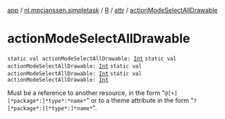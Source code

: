 [app](../../../index.md) / [nl.mpcjanssen.simpletask](../../index.md) / [R](../index.md) / [attr](index.md) / [actionModeSelectAllDrawable](.)

# actionModeSelectAllDrawable

`static val actionModeSelectAllDrawable: `[`Int`](https://kotlinlang.org/api/latest/jvm/stdlib/kotlin/-int/index.html)
`static val actionModeSelectAllDrawable: `[`Int`](https://kotlinlang.org/api/latest/jvm/stdlib/kotlin/-int/index.html)
`static val actionModeSelectAllDrawable: `[`Int`](https://kotlinlang.org/api/latest/jvm/stdlib/kotlin/-int/index.html)
`static val actionModeSelectAllDrawable: `[`Int`](https://kotlinlang.org/api/latest/jvm/stdlib/kotlin/-int/index.html)

Must be a reference to another resource, in the form "`@[+][*package*:]*type*:*name*`" or to a theme attribute in the form "`?[*package*:][*type*:]*name*`".

